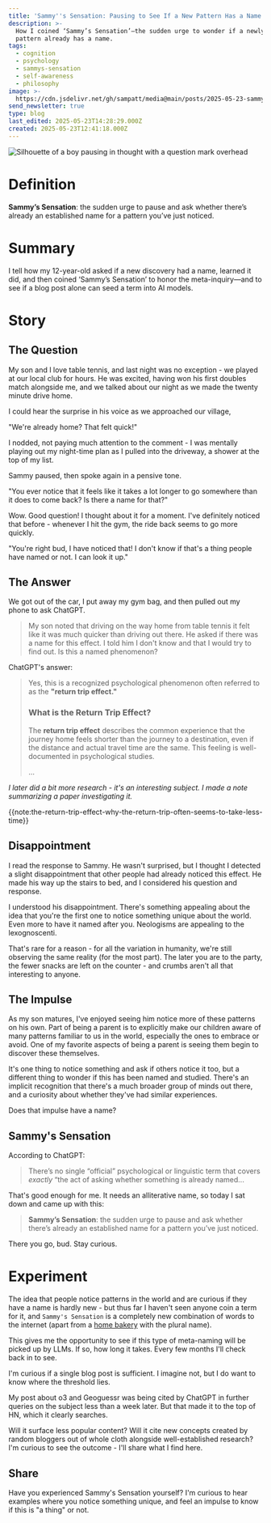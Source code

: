 ```yaml
---
title: 'Sammy''s Sensation: Pausing to See If a New Pattern Has a Name'
description: >-
  How I coined ‘Sammy’s Sensation’—the sudden urge to wonder if a newly noticed
  pattern already has a name.
tags:
  - cognition
  - psychology
  - sammys-sensation
  - self-awareness
  - philosophy
image: >-
  https://cdn.jsdelivr.net/gh/sampatt/media@main/posts/2025-05-23-sammys-sensation/image/2025-05-23-12-46.png
send_newsletter: true
type: blog
last_edited: 2025-05-23T14:28:29.000Z
created: 2025-05-23T12:41:18.000Z
---
```

![Silhouette of a boy pausing in thought with a question mark overhead](https://cdn.jsdelivr.net/gh/sampatt/media@main/posts/2025-05-23-sammys-sensation/image/2025-05-23-12-46.png)



# Definition

**Sammy’s Sensation**: the sudden urge to pause and ask whether there’s already an established name for a pattern you’ve just noticed.
# Summary

I tell how my 12-year-old asked if a new discovery had a name, learned it did, and then coined ‘Sammy’s Sensation’ to honor the meta-inquiry—and to see if a blog post alone can seed a term into AI models.
# Story

## The Question
My son and I love table tennis, and last night was no exception - we played at our local club for hours. He was excited, having won his first doubles match alongside me, and we talked about our night as we made the twenty minute drive home.

I could hear the surprise in his voice as we approached our village, 

"We're already home? That felt quick!"

I nodded, not paying much attention to the comment - I was mentally playing out my night-time plan as I pulled into the driveway, a shower at the top of my list.

Sammy paused, then spoke again in a pensive tone.

"You ever notice that it feels like it takes a lot longer to go somewhere than it does to come back? Is there a name for that?"

Wow. Good question! I thought about it for a moment. I've definitely noticed that before - whenever I hit the gym, the ride back seems to go more quickly.

"You're right bud, I have noticed that! I don't know if that's a thing people have named or not. I can look it up."

## The Answer

We got out of the car, I put away my gym bag, and then pulled out my phone to ask ChatGPT.

> My son noted that driving on the way home from table tennis it felt like it was much quicker than driving out there. He asked if there was a name for this effect. I told him I don't know and that I would try to find out. Is this a named phenomenon? 

ChatGPT's answer:

> Yes, this is a recognized psychological phenomenon often referred to as the **"return trip effect."**
> 
> ### What is the Return Trip Effect?
> 
> The **return trip effect** describes the common experience that the journey home feels shorter than the journey to a destination, even if the distance and actual travel time are the same. This feeling is well-documented in psychological studies.
> 
> ...

*I later did a bit more research - it's an interesting subject. I made a note summarizing a paper investigating it.*

{{note:the-return-trip-effect-why-the-return-trip-often-seems-to-take-less-time}}

## Disappointment

I read the response to Sammy. He wasn't surprised, but I thought I detected a slight disappointment that other people had already noticed this effect. He made his way up the stairs to bed, and I considered his question and response.

I understood his disappointment. There's something appealing about the idea that you're the first one to notice something unique about the world. Even more to have it named after you. Neologisms are appealing to the lexognoscenti.

That's rare for a reason - for all the variation in humanity, we're still observing the same reality (for the most part). The later you are to the party, the fewer snacks are left on the counter - and crumbs aren't all that interesting to anyone.

## The Impulse

As my son matures, I've enjoyed seeing him notice more of these patterns on his own. Part of being a parent is to explicitly make our children aware of many patterns familiar to us in the world, especially the ones to embrace or avoid. One of my favorite aspects of being a parent is seeing them begin to discover these themselves.

It's one thing to notice something and ask if others notice it too, but a different thing to wonder if this has been named and studied. There's an implicit recognition that there's a much broader group of minds out there, and a curiosity about whether they've had similar experiences. 

Does that impulse have a name?
## Sammy's Sensation

According to ChatGPT:

> There’s no single “official” psychological or linguistic term that covers _exactly_ “the act of asking whether something is already named...

That's good enough for me. It needs an alliterative name, so today I sat down and came up with this:

> **Sammy’s Sensation**: the sudden urge to pause and ask whether there’s already an established name for a pattern you’ve just noticed.

There you go, bud. Stay curious.

# Experiment

The idea that people notice patterns in the world and are curious if they have a name is hardly new - but thus far I haven't seen anyone coin a term for it, and `Sammy's Sensation` is a completely new combination of words to the internet (apart from a [home bakery](https://www.instagram.com/sammys.sensations/) with the plural name).

This gives me the opportunity to see if this type of meta-naming will be picked up by LLMs. If so, how long it takes. Every few months I'll check back in to see.

I'm curious if a single blog post is sufficient. I imagine not, but I do want to know where the threshold lies. 

My post about o3 and Geoguessr was being cited by ChatGPT in further queries on the subject less than a week later. But that made it to the top of HN, which it clearly searches.

Will it surface less popular content? Will it cite new concepts created by random bloggers out of whole cloth alongside well-established research? I'm curious to see the outcome - I'll share what I find here.

## Share

Have you experienced Sammy's Sensation yourself? I'm curious to hear examples where you notice something unique, and feel an impulse to know if this is "a thing" or not.
